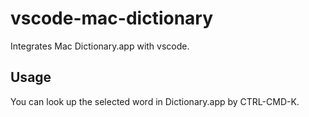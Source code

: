 # vscode-mac-dictionary

Integrates Mac Dictionary.app with vscode.

## Usage

You can look up the selected word in Dictionary.app by CTRL-CMD-K.
